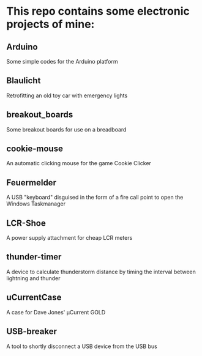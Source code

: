 # This repo contains some electronic projects of mine:

## Arduino
Some simple codes for the Arduino platform

## Blaulicht
Retrofitting an old toy car with emergency lights

## breakout_boards
Some breakout boards for use on a breadboard

## cookie-mouse
An automatic clicking mouse for the game Cookie Clicker

## Feuermelder
A USB "keyboard" disguised in the form of a fire call point to open the Windows Taskmanager

## LCR-Shoe
A power supply attachment for cheap LCR meters

## thunder-timer
A device to calculate thunderstorm distance by timing the interval between lightning and thunder

## uCurrentCase
A case for Dave Jones' µCurrent GOLD

## USB-breaker
A tool to shortly disconnect a USB device from the USB bus
